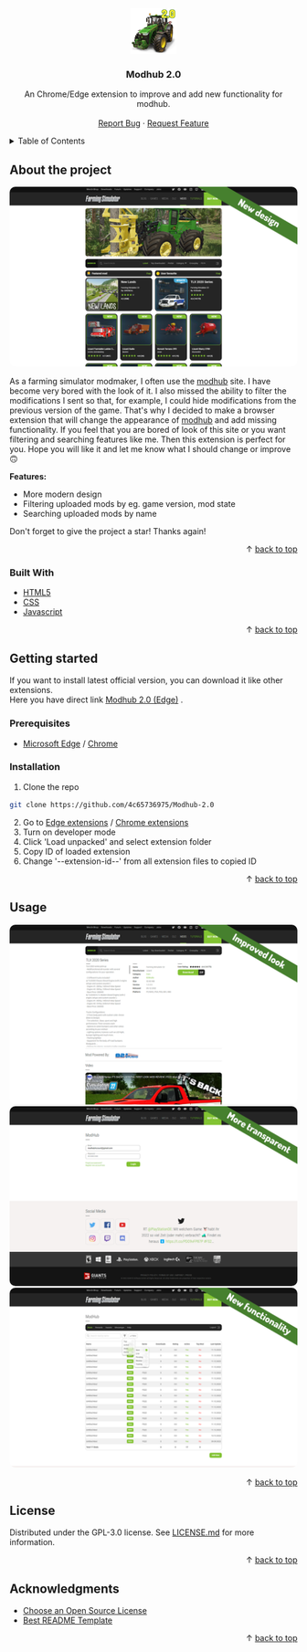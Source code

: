 <div id='top'></div>
<br/>
<div align='center'>
    <a href='https://github.com/4c65736975/Modhub-2.0'>
        <img src='src/resources/icons/modHub_2_0_icon_1024.png' alt='Logo' width='80' height='80'>
    </a>
    <h3>Modhub 2.0</h3>
    <p>
        An Chrome/Edge extension to improve and add new functionality for modhub.
        <br />
        <br />
        <a href='https://github.com/4c65736975/Modhub-2.0/issues'>Report Bug</a>
        ·
        <a href='https://github.com/4c65736975/Modhub-2.0/issues'>Request Feature</a>
    </p>
</div>
<details>
    <summary>Table of Contents</summary>
    <ol>
        <li>
            <a href="#about-the-project">About The Project</a>
            <ul>
                <li>
                    <a href="#built-with">Built With</a>
                </li>
            </ul>
        </li>
        <li>
            <a href="#getting-started">Getting Started</a>
            <ul>
                <li>
                    <a href="#prerequisites">Prerequisites</a>
                </li>
                <li>
                    <a href="#installation">Installation</a>
                </li>
            </ul>
        </li>
        <li>
            <a href="#usage">Usage</a>
        </li>
        <li>
            <a href="#license">License</a>
        </li>
        <li>
            <a href="#acknowledgments">Acknowledgments</a>
        </li>
    </ol>
</details>

## About the project

<img src='screenshots/screenShot_01.png' alt='screenshot' style="border-radius: 10px">

As a farming simulator modmaker, I often use the [modhub](https://www.farming-simulator.com/mods.php?lang=pl&country=pl) site. I have become very bored with the look of it. I also missed the ability to filter the modifications I sent so that, for example, I could hide modifications from the previous version of the game. That's why I decided to make a browser extension that will change the appearance of [modhub](https://www.farming-simulator.com/mods.php?lang=pl&country=pl) and add missing functionality. If you feel that you are bored of look of this site or you want filtering and searching features like me. Then this extension is perfect for you. Hope you will like it and let me know what I should change or improve :upside_down_face:

**Features:**
* More modern design
* Filtering uploaded mods by eg. game version, mod state
* Searching uploaded mods by name

Don't forget to give the project a star! Thanks again!

<p align="right">&#x2191 <a href="#top">back to top</a></p>

### Built With

* [HTML5](https://www.w3.org/Style/CSS/Overview.en.html)
* [CSS](https://html.com/)
* [Javascript](https://www.javascript.com/)

<p align="right">&#x2191 <a href="#top">back to top</a></p>

## Getting started

If you want to install latest official version, you can download it like other extensions.
<br/>
Here you have direct link [Modhub 2.0 (Edge)](https://microsoftedge.microsoft.com/addons/Microsoft-Edge-Extensions-Home) .

### Prerequisites

* [Microsoft Edge](https://www.microsoft.com/pl-pl/edge/home?form=MA13FJ) / [Chrome](https://www.google.com/intl/pl_pl/chrome/)

### Installation

1. Clone the repo
```sh
git clone https://github.com/4c65736975/Modhub-2.0
```
2. Go to [Edge extensions](edge://extensions/) / [Chrome extensions](chrome://extensions/)
3. Turn on developer mode
4. Click 'Load unpacked' and select extension folder
5. Copy ID of loaded extension
6. Change '--extension-id--' from all extension files to copied ID

<p align="right">&#x2191 <a href="#top">back to top</a></p>

## Usage

<img src='screenshots/screenShot_02.png' alt='screenshot' style="border-radius: 10px">
<img src='screenshots/screenShot_03.png' alt='screenshot' style="border-radius: 10px">
<img src='screenshots/screenShot_04.png' alt='screenshot' style="border-radius: 10px">

<p align="right">&#x2191 <a href="#top">back to top</a></p>

## License

Distributed under the GPL-3.0 license. See [LICENSE.md](https://github.com/4c65736975/Modhub-2.0/blob/main/LICENSE.md) for more information.

<p align="right">&#x2191 <a href="#top">back to top</a></p>

## Acknowledgments

* [Choose an Open Source License](https://choosealicense.com)
* [Best README Template](https://github.com/othneildrew/Best-README-Template)

<p align="right">&#x2191 <a href="#top">back to top</a></p>